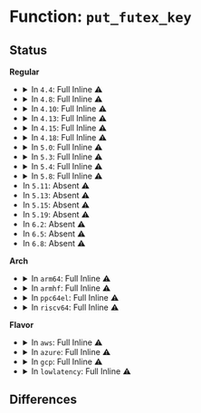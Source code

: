 # Function: <code>put_futex_key</code>

## Status
<b>Regular</b>
<ul>
<li>
<details>
<summary>In <code>4.4</code>: Full Inline ⚠️</summary>

**Collision:** Unique Static

**Inline:** Full

**Transformation:** False

**Instances:**

```
In kernel/futex.c (ffffffff810ffe5f)
Location: kernel/futex.c:618
Inline: True
Inline callers:
  - kernel/futex.c:futex_wake
  - kernel/futex.c:futex_wait_setup
  - kernel/futex.c:futex_wait_setup
  - kernel/futex.c:futex_wake_op
  - kernel/futex.c:futex_wake_op
  - kernel/futex.c:futex_wake_op
  - kernel/futex.c:futex_wake_op
  - kernel/futex.c:futex_lock_pi
  - kernel/futex.c:futex_lock_pi
  - kernel/futex.c:futex_lock_pi
  - kernel/futex.c:futex_requeue
  - kernel/futex.c:futex_requeue
  - kernel/futex.c:futex_requeue
  - kernel/futex.c:futex_requeue
  - kernel/futex.c:futex_requeue
  - kernel/futex.c:futex_requeue
  - kernel/futex.c:futex_requeue
  - kernel/futex.c:futex_requeue
  - kernel/futex.c:do_futex
  - kernel/futex.c:do_futex
```
</details>
</li>
<li>
<details>
<summary>In <code>4.8</code>: Full Inline ⚠️</summary>

**Collision:** Unique Static

**Inline:** Full

**Transformation:** False

**Instances:**

```
In kernel/futex.c (ffffffff8110a11e)
Location: kernel/futex.c:695
Inline: True
Inline callers:
  - kernel/futex.c:do_futex
  - kernel/futex.c:do_futex
  - kernel/futex.c:do_futex
  - kernel/futex.c:futex_lock_pi
  - kernel/futex.c:futex_lock_pi
  - kernel/futex.c:futex_lock_pi
  - kernel/futex.c:futex_wait_setup
  - kernel/futex.c:futex_wait_setup
  - kernel/futex.c:futex_requeue
  - kernel/futex.c:futex_requeue
  - kernel/futex.c:futex_requeue
  - kernel/futex.c:futex_requeue
  - kernel/futex.c:futex_requeue
  - kernel/futex.c:futex_requeue
  - kernel/futex.c:futex_requeue
  - kernel/futex.c:futex_requeue
  - kernel/futex.c:futex_wake_op
  - kernel/futex.c:futex_wake_op
  - kernel/futex.c:futex_wake_op
  - kernel/futex.c:futex_wake_op
  - kernel/futex.c:futex_wake
```
</details>
</li>
<li>
<details>
<summary>In <code>4.10</code>: Full Inline ⚠️</summary>

**Collision:** Unique Static

**Inline:** Full

**Transformation:** False

**Instances:**

```
In kernel/futex.c (ffffffff8111190e)
Location: kernel/futex.c:704
Inline: True
Inline callers:
  - kernel/futex.c:do_futex
  - kernel/futex.c:do_futex
  - kernel/futex.c:do_futex
  - kernel/futex.c:futex_lock_pi
  - kernel/futex.c:futex_lock_pi
  - kernel/futex.c:futex_lock_pi
  - kernel/futex.c:futex_wait_setup
  - kernel/futex.c:futex_wait_setup
  - kernel/futex.c:futex_requeue
  - kernel/futex.c:futex_requeue
  - kernel/futex.c:futex_requeue
  - kernel/futex.c:futex_requeue
  - kernel/futex.c:futex_requeue
  - kernel/futex.c:futex_requeue
  - kernel/futex.c:futex_requeue
  - kernel/futex.c:futex_requeue
  - kernel/futex.c:futex_wake_op
  - kernel/futex.c:futex_wake_op
  - kernel/futex.c:futex_wake_op
  - kernel/futex.c:futex_wake_op
  - kernel/futex.c:futex_wake
```
</details>
</li>
<li>
<details>
<summary>In <code>4.13</code>: Full Inline ⚠️</summary>

**Collision:** Unique Static

**Inline:** Full

**Transformation:** False

**Instances:**

```
In kernel/futex.c (ffffffff81112f07)
Location: kernel/futex.c:707
Inline: True
Inline callers:
  - kernel/futex.c:do_futex
  - kernel/futex.c:do_futex
  - kernel/futex.c:do_futex
  - kernel/futex.c:futex_lock_pi
  - kernel/futex.c:futex_lock_pi
  - kernel/futex.c:futex_lock_pi
  - kernel/futex.c:futex_wait_setup
  - kernel/futex.c:futex_wait_setup
  - kernel/futex.c:futex_requeue
  - kernel/futex.c:futex_requeue
  - kernel/futex.c:futex_requeue
  - kernel/futex.c:futex_requeue
  - kernel/futex.c:futex_requeue
  - kernel/futex.c:futex_requeue
  - kernel/futex.c:futex_requeue
  - kernel/futex.c:futex_requeue
  - kernel/futex.c:futex_wake_op
  - kernel/futex.c:futex_wake_op
  - kernel/futex.c:futex_wake_op
  - kernel/futex.c:futex_wake_op
  - kernel/futex.c:futex_wake
```
</details>
</li>
<li>
<details>
<summary>In <code>4.15</code>: Full Inline ⚠️</summary>

**Collision:** Unique Static

**Inline:** Full

**Transformation:** False

**Instances:**

```
In kernel/futex.c (ffffffff8111e63d)
Location: kernel/futex.c:707
Inline: True
Inline callers:
  - kernel/futex.c:do_futex
  - kernel/futex.c:do_futex
  - kernel/futex.c:do_futex
  - kernel/futex.c:futex_lock_pi
  - kernel/futex.c:futex_lock_pi
  - kernel/futex.c:futex_lock_pi
  - kernel/futex.c:futex_wait_setup
  - kernel/futex.c:futex_wait_setup
  - kernel/futex.c:futex_requeue
  - kernel/futex.c:futex_requeue
  - kernel/futex.c:futex_requeue
  - kernel/futex.c:futex_requeue
  - kernel/futex.c:futex_requeue
  - kernel/futex.c:futex_requeue
  - kernel/futex.c:futex_requeue
  - kernel/futex.c:futex_requeue
  - kernel/futex.c:futex_wake_op
  - kernel/futex.c:futex_wake_op
  - kernel/futex.c:futex_wake_op
  - kernel/futex.c:futex_wake_op
  - kernel/futex.c:futex_wake
```
</details>
</li>
<li>
<details>
<summary>In <code>4.18</code>: Full Inline ⚠️</summary>

**Collision:** Unique Static

**Inline:** Full

**Transformation:** False

**Instances:**

```
In kernel/futex.c (ffffffff8112aedb)
Location: kernel/futex.c:707
Inline: True
Inline callers:
  - kernel/futex.c:do_futex
  - kernel/futex.c:do_futex
  - kernel/futex.c:do_futex
  - kernel/futex.c:do_futex
  - kernel/futex.c:do_futex
  - kernel/futex.c:do_futex
  - kernel/futex.c:do_futex
  - kernel/futex.c:futex_lock_pi
  - kernel/futex.c:futex_lock_pi
  - kernel/futex.c:futex_lock_pi
  - kernel/futex.c:futex_wait_setup
  - kernel/futex.c:futex_wait_setup
  - kernel/futex.c:futex_requeue
  - kernel/futex.c:futex_requeue
  - kernel/futex.c:futex_requeue
  - kernel/futex.c:futex_requeue
  - kernel/futex.c:futex_requeue
  - kernel/futex.c:futex_requeue
  - kernel/futex.c:futex_requeue
  - kernel/futex.c:futex_requeue
  - kernel/futex.c:futex_wake
```
</details>
</li>
<li>
<details>
<summary>In <code>5.0</code>: Full Inline ⚠️</summary>

**Collision:** Unique Static

**Inline:** Full

**Transformation:** False

**Instances:**

```
In kernel/futex.c (ffffffff81136fc8)
Location: kernel/futex.c:715
Inline: True
Inline callers:
  - kernel/futex.c:do_futex
  - kernel/futex.c:do_futex
  - kernel/futex.c:do_futex
  - kernel/futex.c:futex_lock_pi
  - kernel/futex.c:futex_lock_pi
  - kernel/futex.c:futex_lock_pi
  - kernel/futex.c:futex_wait_setup
  - kernel/futex.c:futex_wait_setup
  - kernel/futex.c:futex_requeue
  - kernel/futex.c:futex_requeue
  - kernel/futex.c:futex_requeue
  - kernel/futex.c:futex_requeue
  - kernel/futex.c:futex_requeue
  - kernel/futex.c:futex_requeue
  - kernel/futex.c:futex_requeue
  - kernel/futex.c:futex_requeue
  - kernel/futex.c:futex_wake_op
  - kernel/futex.c:futex_wake_op
  - kernel/futex.c:futex_wake_op
  - kernel/futex.c:futex_wake_op
  - kernel/futex.c:futex_wake
```
</details>
</li>
<li>
<details>
<summary>In <code>5.3</code>: Full Inline ⚠️</summary>

**Collision:** Unique Static

**Inline:** Full

**Transformation:** False

**Instances:**

```
In kernel/futex.c (ffffffff8113fc9e)
Location: kernel/futex.c:730
Inline: True
Inline callers:
  - kernel/futex.c:futex_unlock_pi
  - kernel/futex.c:futex_unlock_pi
  - kernel/futex.c:futex_unlock_pi
  - kernel/futex.c:futex_lock_pi
  - kernel/futex.c:futex_lock_pi
  - kernel/futex.c:futex_lock_pi
  - kernel/futex.c:futex_wait_setup
  - kernel/futex.c:futex_wait_setup
  - kernel/futex.c:futex_requeue
  - kernel/futex.c:futex_requeue
  - kernel/futex.c:futex_requeue
  - kernel/futex.c:futex_requeue
  - kernel/futex.c:futex_requeue
  - kernel/futex.c:futex_requeue
  - kernel/futex.c:futex_requeue
  - kernel/futex.c:futex_requeue
  - kernel/futex.c:futex_wake_op
  - kernel/futex.c:futex_wake_op
  - kernel/futex.c:futex_wake_op
  - kernel/futex.c:futex_wake_op
  - kernel/futex.c:futex_wake
```
</details>
</li>
<li>
<details>
<summary>In <code>5.4</code>: Full Inline ⚠️</summary>

**Collision:** Unique Static

**Inline:** Full

**Transformation:** False

**Instances:**

```
In kernel/futex.c (ffffffff8114b87e)
Location: kernel/futex.c:751
Inline: True
Inline callers:
  - kernel/futex.c:futex_unlock_pi
  - kernel/futex.c:futex_unlock_pi
  - kernel/futex.c:futex_unlock_pi
  - kernel/futex.c:futex_lock_pi
  - kernel/futex.c:futex_lock_pi
  - kernel/futex.c:futex_lock_pi
  - kernel/futex.c:futex_wait_setup
  - kernel/futex.c:futex_wait_setup
  - kernel/futex.c:futex_requeue
  - kernel/futex.c:futex_requeue
  - kernel/futex.c:futex_requeue
  - kernel/futex.c:futex_requeue
  - kernel/futex.c:futex_requeue
  - kernel/futex.c:futex_requeue
  - kernel/futex.c:futex_requeue
  - kernel/futex.c:futex_requeue
  - kernel/futex.c:futex_wake_op
  - kernel/futex.c:futex_wake_op
  - kernel/futex.c:futex_wake_op
  - kernel/futex.c:futex_wake_op
  - kernel/futex.c:futex_wake
```
</details>
</li>
<li>
<details>
<summary>In <code>5.8</code>: Full Inline ⚠️</summary>

**Collision:** Unique Static

**Inline:** Full

**Transformation:** False

**Instances:**

```
In kernel/futex.c (0)
Location: kernel/futex.c:680
Inline: True
```
</details>
</li>
<li>
In <code>5.11</code>: Absent ⚠️
</li>
<li>
In <code>5.13</code>: Absent ⚠️
</li>
<li>
In <code>5.15</code>: Absent ⚠️
</li>
<li>
In <code>5.19</code>: Absent ⚠️
</li>
<li>
In <code>6.2</code>: Absent ⚠️
</li>
<li>
In <code>6.5</code>: Absent ⚠️
</li>
<li>
In <code>6.8</code>: Absent ⚠️
</li>
</ul>
<b>Arch</b>
<ul>
<li>
<details>
<summary>In <code>arm64</code>: Full Inline ⚠️</summary>

**Collision:** Unique Static

**Inline:** Full

**Transformation:** False

**Instances:**

```
In kernel/futex.c (ffff8000101b8ce0)
Location: kernel/futex.c:751
Inline: True
Inline callers:
  - kernel/futex.c:futex_unlock_pi
  - kernel/futex.c:futex_unlock_pi
  - kernel/futex.c:futex_unlock_pi
  - kernel/futex.c:futex_lock_pi
  - kernel/futex.c:futex_lock_pi
  - kernel/futex.c:futex_lock_pi
  - kernel/futex.c:futex_wait_setup
  - kernel/futex.c:futex_wait_setup
  - kernel/futex.c:futex_requeue
  - kernel/futex.c:futex_requeue
  - kernel/futex.c:futex_requeue
  - kernel/futex.c:futex_requeue
  - kernel/futex.c:futex_requeue
  - kernel/futex.c:futex_requeue
  - kernel/futex.c:futex_requeue
  - kernel/futex.c:futex_requeue
  - kernel/futex.c:futex_wake_op
  - kernel/futex.c:futex_wake_op
  - kernel/futex.c:futex_wake_op
  - kernel/futex.c:futex_wake_op
  - kernel/futex.c:futex_wake
```
</details>
</li>
<li>
<details>
<summary>In <code>armhf</code>: Full Inline ⚠️</summary>

**Collision:** Unique Static

**Inline:** Full

**Transformation:** False

**Instances:**

```
In kernel/futex.c (c040479c)
Location: kernel/futex.c:751
Inline: True
Inline callers:
  - kernel/futex.c:do_futex
  - kernel/futex.c:do_futex
  - kernel/futex.c:do_futex
  - kernel/futex.c:do_futex
  - kernel/futex.c:futex_unlock_pi
  - kernel/futex.c:futex_unlock_pi
  - kernel/futex.c:futex_unlock_pi
  - kernel/futex.c:futex_lock_pi
  - kernel/futex.c:futex_lock_pi
  - kernel/futex.c:futex_lock_pi
  - kernel/futex.c:futex_wait_setup
  - kernel/futex.c:futex_wait_setup
  - kernel/futex.c:futex_requeue
  - kernel/futex.c:futex_requeue
  - kernel/futex.c:futex_requeue
  - kernel/futex.c:futex_requeue
  - kernel/futex.c:futex_requeue
  - kernel/futex.c:futex_requeue
  - kernel/futex.c:futex_requeue
  - kernel/futex.c:futex_requeue
  - kernel/futex.c:futex_wake
```
</details>
</li>
<li>
<details>
<summary>In <code>ppc64el</code>: Full Inline ⚠️</summary>

**Collision:** Unique Static

**Inline:** Full

**Transformation:** False

**Instances:**

```
In kernel/futex.c (c00000000021e168)
Location: kernel/futex.c:751
Inline: True
Inline callers:
  - kernel/futex.c:futex_unlock_pi
  - kernel/futex.c:futex_unlock_pi
  - kernel/futex.c:futex_unlock_pi
  - kernel/futex.c:futex_lock_pi
  - kernel/futex.c:futex_lock_pi
  - kernel/futex.c:futex_lock_pi
  - kernel/futex.c:futex_wait_setup
  - kernel/futex.c:futex_wait_setup
  - kernel/futex.c:futex_requeue
  - kernel/futex.c:futex_requeue
  - kernel/futex.c:futex_requeue
  - kernel/futex.c:futex_requeue
  - kernel/futex.c:futex_requeue
  - kernel/futex.c:futex_requeue
  - kernel/futex.c:futex_requeue
  - kernel/futex.c:futex_requeue
  - kernel/futex.c:futex_wake_op
  - kernel/futex.c:futex_wake_op
  - kernel/futex.c:futex_wake_op
  - kernel/futex.c:futex_wake_op
  - kernel/futex.c:futex_wake
```
</details>
</li>
<li>
<details>
<summary>In <code>riscv64</code>: Full Inline ⚠️</summary>

**Collision:** Unique Static

**Inline:** Full

**Transformation:** False

**Instances:**

```
In kernel/futex.c (ffffffe00013e08e)
Location: kernel/futex.c:751
Inline: True
Inline callers:
  - kernel/futex.c:futex_unlock_pi
  - kernel/futex.c:futex_unlock_pi
  - kernel/futex.c:futex_unlock_pi
  - kernel/futex.c:futex_lock_pi
  - kernel/futex.c:futex_lock_pi
  - kernel/futex.c:futex_lock_pi
  - kernel/futex.c:futex_wait_setup
  - kernel/futex.c:futex_wait_setup
  - kernel/futex.c:futex_requeue
  - kernel/futex.c:futex_requeue
  - kernel/futex.c:futex_requeue
  - kernel/futex.c:futex_requeue
  - kernel/futex.c:futex_requeue
  - kernel/futex.c:futex_requeue
  - kernel/futex.c:futex_requeue
  - kernel/futex.c:futex_requeue
  - kernel/futex.c:futex_wake_op
  - kernel/futex.c:futex_wake_op
  - kernel/futex.c:futex_wake_op
  - kernel/futex.c:futex_wake_op
  - kernel/futex.c:futex_wake
```
</details>
</li>
</ul>
<b>Flavor</b>
<ul>
<li>
<details>
<summary>In <code>aws</code>: Full Inline ⚠️</summary>

**Collision:** Unique Static

**Inline:** Full

**Transformation:** False

**Instances:**

```
In kernel/futex.c (ffffffff81143e9e)
Location: kernel/futex.c:751
Inline: True
Inline callers:
  - kernel/futex.c:futex_unlock_pi
  - kernel/futex.c:futex_unlock_pi
  - kernel/futex.c:futex_unlock_pi
  - kernel/futex.c:futex_lock_pi
  - kernel/futex.c:futex_lock_pi
  - kernel/futex.c:futex_lock_pi
  - kernel/futex.c:futex_wait_setup
  - kernel/futex.c:futex_wait_setup
  - kernel/futex.c:futex_requeue
  - kernel/futex.c:futex_requeue
  - kernel/futex.c:futex_requeue
  - kernel/futex.c:futex_requeue
  - kernel/futex.c:futex_requeue
  - kernel/futex.c:futex_requeue
  - kernel/futex.c:futex_requeue
  - kernel/futex.c:futex_requeue
  - kernel/futex.c:futex_wake_op
  - kernel/futex.c:futex_wake_op
  - kernel/futex.c:futex_wake_op
  - kernel/futex.c:futex_wake_op
  - kernel/futex.c:futex_wake
```
</details>
</li>
<li>
<details>
<summary>In <code>azure</code>: Full Inline ⚠️</summary>

**Collision:** Unique Static

**Inline:** Full

**Transformation:** False

**Instances:**

```
In kernel/futex.c (ffffffff81137988)
Location: kernel/futex.c:751
Inline: True
Inline callers:
  - kernel/futex.c:futex_unlock_pi
  - kernel/futex.c:futex_unlock_pi
  - kernel/futex.c:futex_unlock_pi
  - kernel/futex.c:futex_lock_pi
  - kernel/futex.c:futex_lock_pi
  - kernel/futex.c:futex_lock_pi
  - kernel/futex.c:futex_wait_setup
  - kernel/futex.c:futex_wait_setup
  - kernel/futex.c:futex_requeue
  - kernel/futex.c:futex_requeue
  - kernel/futex.c:futex_requeue
  - kernel/futex.c:futex_requeue
  - kernel/futex.c:futex_requeue
  - kernel/futex.c:futex_requeue
  - kernel/futex.c:futex_requeue
  - kernel/futex.c:futex_requeue
  - kernel/futex.c:futex_wake_op
  - kernel/futex.c:futex_wake_op
  - kernel/futex.c:futex_wake_op
  - kernel/futex.c:futex_wake_op
  - kernel/futex.c:futex_wake
```
</details>
</li>
<li>
<details>
<summary>In <code>gcp</code>: Full Inline ⚠️</summary>

**Collision:** Unique Static

**Inline:** Full

**Transformation:** False

**Instances:**

```
In kernel/futex.c (ffffffff81141d4e)
Location: kernel/futex.c:751
Inline: True
Inline callers:
  - kernel/futex.c:futex_unlock_pi
  - kernel/futex.c:futex_unlock_pi
  - kernel/futex.c:futex_unlock_pi
  - kernel/futex.c:futex_lock_pi
  - kernel/futex.c:futex_lock_pi
  - kernel/futex.c:futex_lock_pi
  - kernel/futex.c:futex_wait_setup
  - kernel/futex.c:futex_wait_setup
  - kernel/futex.c:futex_requeue
  - kernel/futex.c:futex_requeue
  - kernel/futex.c:futex_requeue
  - kernel/futex.c:futex_requeue
  - kernel/futex.c:futex_requeue
  - kernel/futex.c:futex_requeue
  - kernel/futex.c:futex_requeue
  - kernel/futex.c:futex_requeue
  - kernel/futex.c:futex_wake_op
  - kernel/futex.c:futex_wake_op
  - kernel/futex.c:futex_wake_op
  - kernel/futex.c:futex_wake_op
  - kernel/futex.c:futex_wake
```
</details>
</li>
<li>
<details>
<summary>In <code>lowlatency</code>: Full Inline ⚠️</summary>

**Collision:** Unique Static

**Inline:** Full

**Transformation:** False

**Instances:**

```
In kernel/futex.c (ffffffff8114f2d7)
Location: kernel/futex.c:751
Inline: True
Inline callers:
  - kernel/futex.c:futex_unlock_pi
  - kernel/futex.c:futex_unlock_pi
  - kernel/futex.c:futex_unlock_pi
  - kernel/futex.c:futex_lock_pi
  - kernel/futex.c:futex_lock_pi
  - kernel/futex.c:futex_lock_pi
  - kernel/futex.c:futex_wait_setup
  - kernel/futex.c:futex_wait_setup
  - kernel/futex.c:futex_requeue
  - kernel/futex.c:futex_requeue
  - kernel/futex.c:futex_requeue
  - kernel/futex.c:futex_requeue
  - kernel/futex.c:futex_requeue
  - kernel/futex.c:futex_requeue
  - kernel/futex.c:futex_requeue
  - kernel/futex.c:futex_requeue
  - kernel/futex.c:futex_wake_op
  - kernel/futex.c:futex_wake_op
  - kernel/futex.c:futex_wake_op
  - kernel/futex.c:futex_wake_op
  - kernel/futex.c:futex_wake
```
</details>
</li>
</ul>

## Differences

